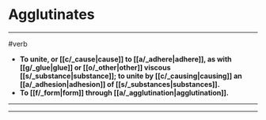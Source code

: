 # Agglutinates
---
#verb
- **To unite, or [[c/_cause|cause]] to [[a/_adhere|adhere]], as with [[g/_glue|glue]] or [[o/_other|other]] viscous [[s/_substance|substance]]; to unite by [[c/_causing|causing]] an [[a/_adhesion|adhesion]] of [[s/_substances|substances]].**
- **To [[f/_form|form]] through [[a/_agglutination|agglutination]].**
---
---
